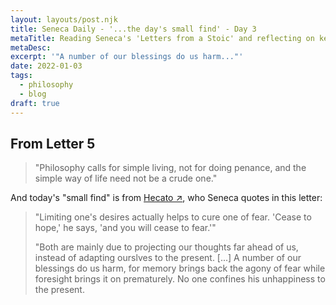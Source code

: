 ```yaml
---
layout: layouts/post.njk
title: Seneca Daily - '...the day's small find' - Day 3
metaTitle: Reading Seneca's 'Letters from a Stoic' and reflecting on key insights
metaDesc:
excerpt: '"A number of our blessings do us harm..."'
date: 2022-01-03
tags:
  - philosophy
  - blog
draft: true
---
```


## From Letter 5

>"Philosophy calls for simple living, not for doing penance, and the simple way of life need not be a crude one."

And today's "small find" is from <a href="https://en.wikipedia.org/wiki/Hecato_of_Rhodes" target="_blank">Hecato ↗</a>, who Seneca quotes in this letter:


>"Limiting one's desires actually helps to cure one of fear. 'Cease to hope,' he says, 'and you will cease to fear.'"
>
>"Both are mainly due to projecting our thoughts far ahead of us, instead of adapting ourslves to the present. [...] A number of our blessings do us harm, for memory brings back the agony of fear while foresight brings it on prematurely. No one confines his unhappiness to the present.